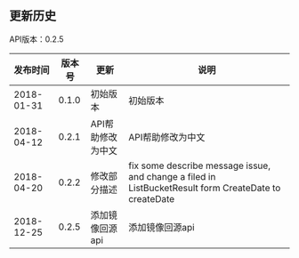 更新历史
---------------------------------------------------------------------
API版本：0.2.5
 
|    发布时间      |  版本号    | 更新       | 说明
| ---------------| -----------|-----------|---------|
| 2018-01-31  | 0.1.0 | 初始版本 | 初始版本
| 2018-04-12  | 0.2.1 | API帮助修改为中文 | API帮助修改为中文
| 2018-04-20  | 0.2.2 | 修改部分描述 | fix some describe message issue, and change a filed in ListBucketResult form CreateDate to createDate
| 2018-12-25  | 0.2.5 | 添加镜像回源api | 添加镜像回源api
